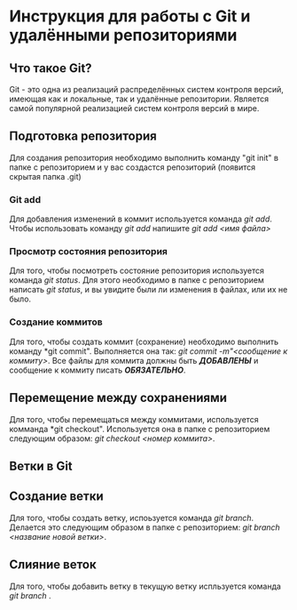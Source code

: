 # Инструкция для работы с Git и удалёнными репозиториями

## Что такое Git?
Git - это одна из реализаций распределённых систем контроля версий, имеющая как и локальные, так и удалённые репозитории. Является самой популярной реализацией систем контроля версий в мире.

## Подготовка репозитория 
Для создания репозитория необходимо выполнить команду "git init" в папке с репозиторием и у вас создастся репозиторий (появится скрытая папка .git)

### Git add
Для добавления изменений в коммит используется команда *git add*. Чтобы использовать команду *git add* напишите *git add <имя файла>*

### Просмотр состояния репозитория 
Для того, чтобы посмотреть состояние репозитория используется команда *git status*. Для этого необходимо в папке с репозиторием написать *git status*, и вы увидите были ли изменения в файлах, или их не было.

### Создание коммитов
Для того, чтобы создать коммит (сохранение) необходимо выполнить команду *git commit". Выполняется она так: *git commit -m"<сообщение к коммиту>*. Все файлы для коммита должны быть ***ДОБАВЛЕНЫ*** и сообщение к коммиту писать ***ОБЯЗАТЕЛЬНО***.

## Перемещение между сохранениями
Для того, чтобы перемещаться между коммитами, используется комманда *git checkout". Используется она в папке с репозиторием следующим образом: *git checkout <номер коммита>*.

## Ветки в Git

## Создание ветки

Для того, чтобы создать ветку, испоьзуется команда *git branch*. Делается это следующим образом в папке с репозиторием: *git branch <название новой ветки>*.

## Слияние веток

Для того, чтобы добавить ветку в текущую ветку испльзуется команда *git branch <name branch>*.
